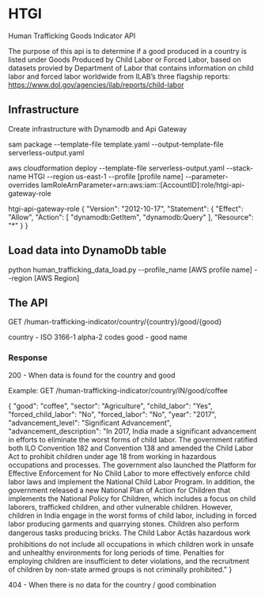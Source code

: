 # HTGI
Human Trafficking Goods Indicator API

The purpose of this api is to determine if a good produced in a country is listed under Goods Produced by Child Labor or Forced Labor,
based on datasets provied by Department of Labor that contains information on child labor and forced labor worldwide from ILAB’s three flagship reports: https://www.dol.gov/agencies/ilab/reports/child-labor

## Infrastructure

Create infrastructure with Dynamodb and Api Gateway

sam package --template-file template.yaml --output-template-file serverless-output.yaml 

aws cloudformation  deploy --template-file serverless-output.yaml --stack-name HTGI --region us-east-1 --profile [profile name] --parameter-overrides IamRoleArnParameter=arn:aws:iam::[AccountID]:role/htgi-api-gateway-role

htgi-api-gateway-role
{
    "Version": "2012-10-17",
    "Statement": {
        "Effect": "Allow",
        "Action": [
            "dynamodb:GetItem",
            "dynamodb:Query"
        ],
        "Resource": "*"
    }
}

## Load data into DynamoDb table

python human_trafficking_data_load.py --profile_name [AWS profile name] --region [AWS Region]

## The API

GET /human-trafficking-indicator/country/{country}/good/{good} 

country - ISO 3166-1 alpha-2 codes
good - good name

### Response

200 - When data is found for the country and good

Example:
GET /human-trafficking-indicator/country/IN/good/coffee

{
  "good": "coffee",
  "sector": "Agriculture",
  "child_labor": "Yes",
  "forced_child_labor": "No",
  "forced_labor": "No",
  "year": "2017",
  "advancement_level": "Significant Advancement",
  "advancement_description": "In 2017, India made a significant advancement in efforts to eliminate the worst forms of child labor. The government ratified both ILO Convention 182 and Convention 138 and amended the Child Labor Act to prohibit children under age 18 from working in hazardous occupations and processes. The government also launched the Platform for Effective Enforcement for No Child Labor to more effectively enforce child labor laws and implement the National Child Labor Program. In addition, the government released a new National Plan of Action for Children that implements the National Policy for Children, which includes a focus on child laborers, trafficked children, and other vulnerable children. However, children in India engage in the worst forms of child labor, including in forced labor producing garments and quarrying stones. Children also perform dangerous tasks producing bricks. The Child Labor Actâs hazardous work prohibitions do not include all occupations in which children work in unsafe and unhealthy environments for long periods of time. Penalties for employing children are insufficient to deter violations, and the recruitment of children by non-state armed groups is not criminally prohibited."
}

404 - When there is no data for the country / good combination
